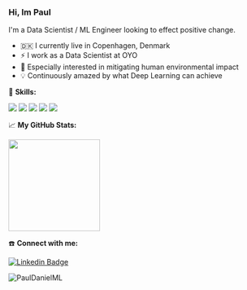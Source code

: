 ### Hi, Im Paul

<p>I'm a Data Scientist / ML Engineer looking to effect positive change. </p>

- :denmark: I currently live in Copenhagen, Denmark
- :zap: I work as a Data Scientist at OYO
- :deciduous_tree: Especially interested in mitigating human environmental impact
- :bulb: Continuously amazed by what Deep Learning can achieve




🎨 **Skills:**

![](https://img.shields.io/badge/Code-Python-green?style=flat-square&logo=python&logoColor=white)
![](https://img.shields.io/badge/ML-PyTorch-green?style=flat-square&logo=pytorch&logoColor=white)
![](https://img.shields.io/badge/Analysis-Pandas-green?style=flat-square&logo=pandas&logoColor=white)
![](https://img.shields.io/badge/DevOps-Docker-green?style=flat-square&logo=docker&logoColor=white)
![](https://img.shields.io/badge/Deployment-FastAPI-green?style=flat-square&logo=fastapi&logoColor=white)




📈 **My GitHub Stats:**
<p>
<img height="180em" src="https://github-readme-stats.vercel.app/api?username=PaulDanielML&show_icons=true&hide_border=true&&count_private=true&include_all_commits=true" />
</p>


☎️ **Connect with me:**

[![Linkedin Badge](https://img.shields.io/badge/-LinkedIn-0e76a8?style=flat-square&logo=Linkedin&logoColor=white)](https://www.linkedin.com/in/paul-daniel-6b3646178/)


<p><img align="center" src="https://github-readme-streak-stats.herokuapp.com/?user=PaulDanielML&" alt="PaulDanielML" /></p>
